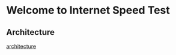 # Welcome to Internet Speed Test
## Architecture
[architecture](https://github.com/tsxepo-web/InternetSpeedTest/blob/64ea8c80c15861380bd83062e03a1cdf8b9f26c1/SpeedTest.drawio.svg)